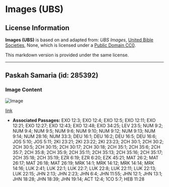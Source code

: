 # Images (UBS)

## License Information

**Images (UBS)** is based on and adapted from: _UBS Images_, [United Bible Societies](https://unitedbiblesocieties.org/), None, which is licensed under a [Public Domain CC0](https://creativecommons.org/public-domain/cc0/).

This markdown version is provided under the same license.



--------------------------------

## Paskah Samaria (id: 285392)

### Image Content

![Image](https://cdn.aquifer.bible/aquifer-content/resources/Media/WEB-0783_samaritan_passover.jpg)

[link](https://cdn.aquifer.bible/aquifer-content/resources/Media/WEB-0783_samaritan_passover.jpg)

* **Associated Passages:** EXO 12:3; EXO 12:4; EXO 12:5; EXO 12:11; EXO 12:21; EXO 12:27; EXO 12:43; EXO 12:48; EXO 34:25; LEV 23:5; NUM 9:2; NUM 9:4; NUM 9:5; NUM 9:6; NUM 9:10; NUM 9:12; NUM 9:13; NUM 9:14; NUM 28:16; NUM 33:3; DEU 16:1; DEU 16:2; DEU 16:5; DEU 16:6; JOS 5:10; JOS 5:11; 2KI 23:21; 2KI 23:22; 2KI 23:23; 2CH 30:1; 2CH 30:2; 2CH 30:5; 2CH 30:15; 2CH 30:17; 2CH 30:18; 2CH 35:1; 2CH 35:6; 2CH 35:7; 2CH 35:8; 2CH 35:9; 2CH 35:11; 2CH 35:13; 2CH 35:16; 2CH 35:17; 2CH 35:18; 2CH 35:19; EZR 6:19; EZR 6:20; EZK 45:21; MAT 26:2; MAT 26:17; MAT 26:18; MAT 26:19; MRK 14:1; MRK 14:12; MRK 14:14; MRK 14:16; LUK 2:41; LUK 22:1; LUK 22:7; LUK 22:8; LUK 22:11; LUK 22:13; LUK 22:15; JHN 2:13; JHN 2:23; JHN 6:4; JHN 11:55; JHN 12:1; JHN 13:1; JHN 18:28; JHN 18:39; JHN 19:14; ACT 12:4; 1CO 5:7; HEB 11:28

